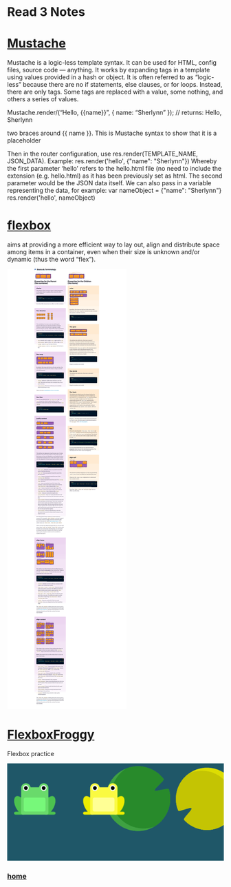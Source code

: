 # Read 3 Notes

# [Mustache](https://medium.com/@1sherlynn/javascript-templating-language-and-engine-mustache-js-with-node-and-express-f4c2530e73b2)

Mustache is a logic-less template syntax. It can be used for HTML, config files, source code — anything. It works by expanding tags in a template using values provided in a hash or object.
It is often referred to as “logic-less” because there are no if statements, else clauses, or for loops. Instead, there are only tags. Some tags are replaced with a value, some nothing, and others a series of values.

Mustache.render/(“Hello, {{name}}”, { name: “Sherlynn” });
// returns: Hello, Sherlynn

two braces around {{ name }}. This is Mustache syntax to show that it is a placeholder

Then in the router configuration, use res.render(TEMPLATE_NAME, JSON_DATA). Example:
res.render('hello', {"name": "Sherlynn"})
Whereby the first parameter ‘hello’ refers to the hello.html file (no need to include the extension (e.g. hello.html) as it has been previously set as html.
The second parameter would be the JSON data itself. We can also pass in a variable representing the data, for example:
var nameObject = {"name": "Sherlynn"}
res.render('hello', nameObject)

# [flexbox](https://css-tricks.com/snippets/css/a-guide-to-flexbox/)

aims at providing a more efficient way to lay out, align and distribute space among items in a container, even when their size is unknown and/or dynamic (thus the word “flex”).

<img src="read03 -img1.gif">

# [FlexboxFroggy](https://flexboxfroggy.com/)

Flexbox practice

<img src="read03-img2.gif">

### [home](https://misalz.github.io/301-Reading-Notes/readme.md)